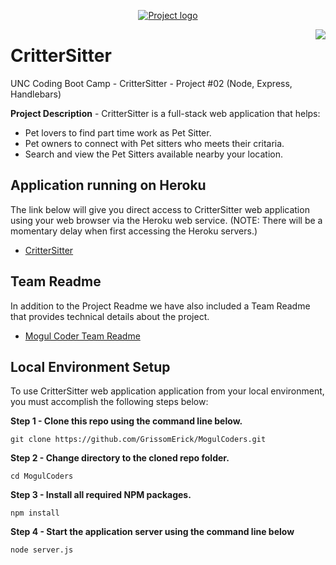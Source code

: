 
<p align="center">
 <a href="https://github.com/GrissomErick/MogulCoders" target="_blank"><img src="https://github.com/GrissomErick/MogulCoders/blob/master/public/img/crittersitter.png?raw=true" alt="Project logo"/></a>
</p>

<a href="https://github.com/GrissomErick/MogulCoders/blob/master/public/appdocs/MogulCoders.md" target="_blank"><img src="https://github.com/GrissomErick/MogulCoders/blob/master/public/img/mogulcoders.png" 
align="right"/></a>

# CritterSitter
UNC Coding Boot Camp - CritterSitter - Project #02 (Node, Express, Handlebars)
 <p></p>
 <p></p>
 
**Project Description** - CritterSitter is a full-stack web application that helps:
* Pet lovers to find part time work as Pet Sitter.
* Pet owners to connect with Pet sitters who meets their critaria.
* Search and view the Pet Sitters available nearby your location.

## Application running on Heroku
The link below will give you direct access to CritterSitter web application using your web browser via the Heroku web service. (NOTE: There will be a momentary delay when first accessing the Heroku servers.)

<!-- Heroku References: https://evening-ridge-94356.herokuapp.com/ | https://git.heroku.com/evening-ridge-94356.git -->
* [CritterSitter](http://www.google.com/)

## Team Readme
In addition to the Project Readme we have also included a Team Readme that provides technical details about the project.

* [Mogul Coder Team Readme](https://github.com/GrissomErick/MogulCoders/blob/master/public/appdocs/MogulCoders.md)

## Local Environment Setup
To use CritterSitter web application application from your local environment, you must accomplish the following steps below:

**Step 1 - Clone this repo using the command line below.**
```
git clone https://github.com/GrissomErick/MogulCoders.git
```
**Step 2 - Change directory to the cloned repo folder.**
```
cd MogulCoders
```
**Step 3 - Install all required NPM packages.**
```
npm install
```
**Step 4 - Start the application server using the command line below**
```
node server.js
```

